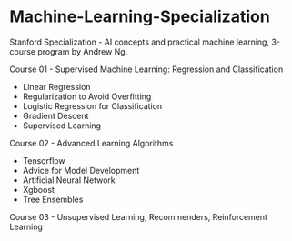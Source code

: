 # Machine-Learning-Specialization
Stanford Specialization - AI concepts and practical machine learning, 3-course program by Andrew Ng.

Course 01 - Supervised Machine Learning: Regression and Classification

* Linear Regression
* Regularization to Avoid Overfitting
* Logistic Regression for Classification
* Gradient Descent
* Supervised Learning

Course 02 - Advanced Learning Algorithms

*  Tensorflow
*  Advice for Model Development
*  Artificial Neural Network
*  Xgboost
*   Tree Ensembles
  
Course 03 - Unsupervised Learning, Recommenders, Reinforcement Learning
